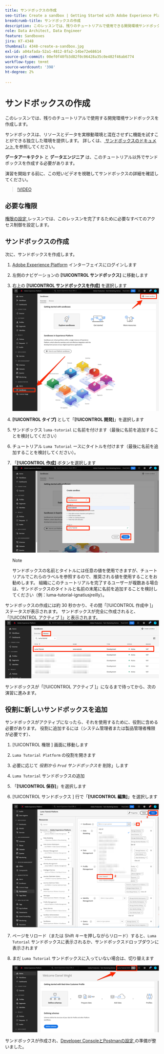 ```yaml
---
title: サンドボックスの作成
seo-title: Create a sandbox | Getting Started with Adobe Experience Platform for Data Architects and Data Engineers
breadcrumb-title: サンドボックスの作成
description: このレッスンでは、残りのチュートリアルで使用できる開発環境サンドボックスを作成します。
role: Data Architect, Data Engineer
feature: Sandboxes
jira: KT-4348
thumbnail: 4348-create-a-sandbox.jpg
exl-id: a04afada-52a1-4812-8fa2-14be72e68614
source-git-commit: 00ef0f40fb3d82f0c06428a35c0e402f46ab6774
workflow-type: tm+mt
source-wordcount: '398'
ht-degree: 2%

---
```


# サンドボックスの作成

<!--25min-->

このレッスンでは、残りのチュートリアルで使用する開発環境サンドボックスを作成します。

サンドボックスは、リソースとデータを実稼動環境と混在させずに機能を試すことができる独立した環境を提供します。 詳しくは、[ サンドボックスのドキュメント ](https://experienceleague.adobe.com/docs/experience-platform/sandbox/home.html?lang=ja) を参照してください。

**データアーキテクト** と **データエンジニア** は、このチュートリアル以外でサンドボックスを作成する必要があります。

演習を開始する前に、この短いビデオを視聴してサンドボックスの詳細を確認してください。
>[!VIDEO](https://video.tv.adobe.com/v/29838/?learn=on)

## 必要な権限

[ 権限の設定 ](configure-permissions.md) レッスンでは、このレッスンを完了するために必要なすべてのアクセス制御を設定します。

<!--
* Permission items **[!UICONTROL Sandbox Administration]** > **[!UICONTROL View Sandboxes]** and **[!UICONTROL Manage Sandboxes]**
* Permission item **[!UICONTROL Sandboxes]** > **[!UICONTROL Prod]**
* User-role access to the `Luma Tutorial Platform` product profile
* Admin-level access to the `Luma Tutorial Platform` product profile
-->

## サンドボックスの作成

次に、サンドボックスを作成します。

1. [Adobe Experience Platform](https://experience.adobe.com/platform) インターフェイスにログインします
1. 左側のナビゲーションの **[!UICONTROL サンドボックス]** に移動します
1. 右上の **[!UICONTROL サンドボックスを作成]** を選択します
   ![ 「サンドボックスを作成」を選択 ](assets/sandbox-createSandbox.png)

1. **[!UICONTROL タイプ]** として「**[!UICONTROL 開発]**」を選択します
1. サンドボックス `luma-tutorial` に名前を付けます（最後に名前を追加することを検討してください）
1. チュートリアル `Luma Tutorial` ースにタイトルを付けます（最後に名前を追加することを検討してください）。
1. 「**[!UICONTROL 作成]** ボタンを選択します
   ![ サンドボックスの作成 ](assets/sandbox-nameSandbox.png)
   >[!NOTE]
   >
   >サンドボックスの名前とタイトルには任意の値を使用できますが、チュートリアルでこれらのラベルを参照するので、推奨される値を使用することをお勧めします。 組織にこのチュートリアルを完了するユーザーが複数ある場合は、サンドボックスのタイトルと名前の末尾に名前を追加することを検討してください（例：luma-tutorial-ignatiusjreilly）。

サンドボックスの作成には約 30 秒かかり、その間「[!UICONTROL  作成中 ]」ステータスが表示されます。 サンドボックスが完全に作成されると、「[!UICONTROL  アクティブ ]」と表示されます。
![ アクティブステータス ](assets/sandbox-active.png)

サンドボックスが「[!UICONTROL  アクティブ ]」になるまで待ってから、次の演習に進みます。

## 役割に新しいサンドボックスを追加

サンドボックスがアクティブになったら、それを使用するために、役割に含める必要があります。 役割に追加するには（システム管理者または製品管理者権限が必要です）、

1. [!UICONTROL  権限 ] 画面に移動します
1. `Luma Tutorial Platform` の役割を開きます
1. 必要に応じて _役割から `Prod` サンドボックスを_ 削除」します
1. `Luma Tutorial` サンドボックスの追加
1. 「**[!UICONTROL 保存]**」を選択します
1. [!UICONTROL  サンドボックス ] 行で「**[!UICONTROL 編集]**」を選択します

   ![Luma チュートリアルの追加 ](assets/sandbox-addLumaTutorial.png)

1. ページをリロード（または Shift キーを押しながらリロード）すると、`Luma Tutorial` サンドボックスに表示されるか、サンドボックスドロップダウンに表示されます
1. まだ `Luma Tutorial` サンドボックスに入っていない場合は、切り替えます

   ![ サンドボックスを確認 ](assets/sandbox-confirmDropdown.png)

サンドボックスが作成され、[Developer ConsoleとPostmanの設定 ](set-up-developer-console-and-postman.md) の準備が整いました。
